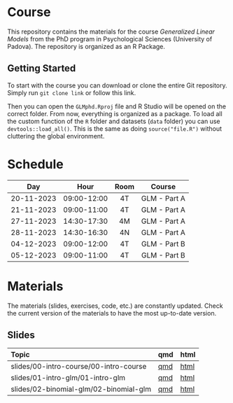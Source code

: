 
# Course

This repository contains the materials for the course *Generalized
Linear Models* from the PhD program in Psychological Sciences
(University of Padova). The repository is organized as an R Package.

## Getting Started

To start with the course you can download or clone the entire Git
repository. Simply run `git clone link` or follow this link.

Then you can open the `GLMphd.Rproj` file and R Studio will be opened on
the correct folder. From now, everything is organized as a package. To
load all the custom function of the `R` folder and datasets (`data`
folder) you can use `devtools::load_all()`. This is the same as doing
`source("file.R")` without cluttering the global environment.

# Schedule

|    Day     |    Hour     | Room |    Course    |
|:----------:|:-----------:|:----:|:------------:|
| 20-11-2023 | 09:00-12:00 |  4T  | GLM - Part A |
| 21-11-2023 | 09:00-11:00 |  4T  | GLM - Part A |
| 27-11-2023 | 14:30-17:30 |  4M  | GLM - Part A |
| 28-11-2023 | 14:30-16:30 |  4N  | GLM - Part A |
| 04-12-2023 | 09:00-12:00 |  4T  | GLM - Part B |
| 05-12-2023 | 09:00-11:00 |  4T  | GLM - Part B |

# Materials

The materials (slides, exercises, code, etc.) are constantly updated.
Check the current version of the materials to have the most up-to-date
version.

## Slides

| Topic                                  | qmd                                               | html                                                |
|:---------------------------------------|:--------------------------------------------------|:----------------------------------------------------|
| slides/00-intro-course/00-intro-course | [qmd](slides/00-intro-course/00-intro-course.qmd) | [html](slides/00-intro-course/00-intro-course.html) |
| slides/01-intro-glm/01-intro-glm       | [qmd](slides/01-intro-glm/01-intro-glm.qmd)       | [html](slides/01-intro-glm/01-intro-glm.html)       |
| slides/02-binomial-glm/02-binomial-glm | [qmd](slides/02-binomial-glm/02-binomial-glm.qmd) | [html](slides/02-binomial-glm/02-binomial-glm.html) |

